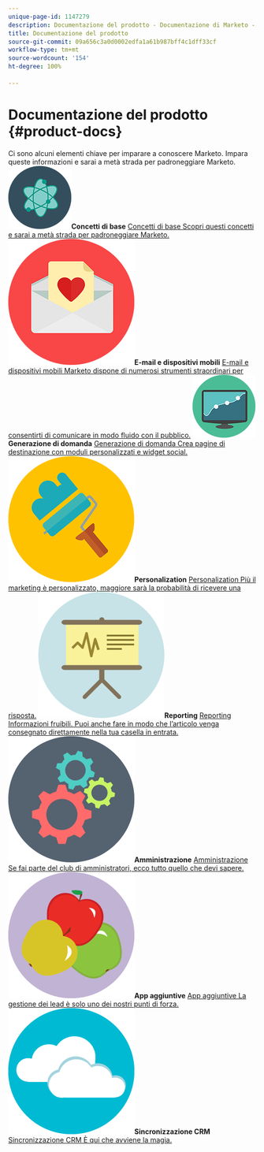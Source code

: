 ```yaml
---
unique-page-id: 1147279
description: Documentazione del prodotto - Documentazione di Marketo - Documentazione del prodotto
title: Documentazione del prodotto
source-git-commit: 09a656c3a0d0002edfa1a61b987bff4c1dff33cf
workflow-type: tm+mt
source-wordcount: '154'
ht-degree: 100%

---
```



# Documentazione del prodotto {#product-docs}

Ci sono alcuni elementi chiave per imparare a conoscere Marketo. Impara queste informazioni e sarai a metà strada per padroneggiare Marketo.
**![Concetti di base](assets/education-science-12.png)Concetti di base** [Concetti di base Scopri questi concetti e sarai a metà strada per padroneggiare Marketo.](product-docs/core-marketo-concepts.md)     **![E-mail e dispositivi mobili](assets/valentine-day-10.png)E-mail e dispositivi mobili** [E-mail e dispositivi mobili Marketo dispone di numerosi strumenti straordinari per consentirti di comunicare in modo fluido con il pubblico.](https://docs.marketo.com/pages/viewpage.action?pageId=557076)     **![Generazione di domanda](assets/seo-04.png)Generazione di domanda** [Generazione di domanda Crea pagine di destinazione con moduli personalizzati e widget social.](product-docs/demand-generation.md)     **![Personalization](assets/graphic-design-tools-19.png)Personalization** [Personalization Più il marketing è personalizzato, maggiore sarà la probabilità di ricevere una risposta.](product-docs/personalization.md)     **![Reporting](assets/office-21.png)Reporting** [Reporting Informazioni fruibili. Puoi anche fare in modo che l’articolo venga consegnato direttamente nella tua casella in entrata.](product-docs/reporting.md)     **![Amministrazione](assets/technology-08.png)Amministrazione** [Amministrazione Se fai parte del club di amministratori, ecco tutto quello che devi sapere.](https://docs.marketo.com/display/DOCS/Administration)     **![App aggiuntive](assets/food-10.png)App aggiuntive** [App aggiuntive La gestione dei lead è solo uno dei nostri punti di forza.](product-docs/additional-apps.md)     **![Sincronizzazione CRM](assets/seo-33.png)Sincronizzazione CRM** [Sincronizzazione CRM È qui che avviene la magia.](product-docs/crm-sync.md)
